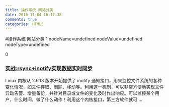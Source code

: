 ```yaml
---
title: 操作系统 网站分类
date: 2016-11-04 16:17:38
comments: true
categories: HTML5
---
```


#操作系统 网站分类
1 nodeName=undefined nodeValue=undefined nodeType=undefined
<div class="digg">     <div class="diggit" onclick="DiggPost('free-long',6021147,292714,1)">  <span class="diggnum" id="digg_count_6021147">0</span> </div>   </div><div class="post_item_body read-art-unlikely-candidate"> <h3><a class="titlelnk" href="http://www.cnblogs.com/free-long/archive/2016/11/04/6021147.html" target="_blank">实战:rsync+inotify实现数据实时同步</a></h3>                    <p class="post_item_summary">     Linux&#160;内核从&#160;2.6.13&#160;版本开始提供了&#160;inotify&#160;通知接口，用来监控文件系统的各种变化情况，如文件存取、删除、移动等。利用这一机制，可以非常方便地实现文件异动告警、增量备份，并针对目录或文件的变化及时作出响应。可以监控某个用户，什么时间，做了什么动作！利用这个内核接口，第三方软件就可 ...     </p>                    </div>
